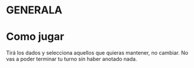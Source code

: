# GENERALA

# Como jugar

Tirá los dados y selecciona aquellos que quieras mantener, no cambiar. No vas a poder terminar tu turno sin haber anotado nada.